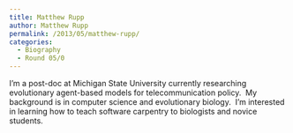 ```yaml
---
title: Matthew Rupp
author: Matthew Rupp
permalink: /2013/05/matthew-rupp/
categories:
  - Biography
  - Round 05/0
---
```

I&#8217;m a post-doc at Michigan State University currently researching evolutionary agent-based models for telecommunication policy.  My background is in computer science and evolutionary biology.  I&#8217;m interested in learning how to teach software carpentry to biologists and novice students.
